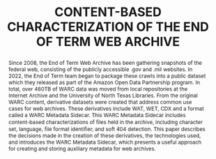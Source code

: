 ---
abstract: Since 2008, the End of Term Web Archive has been gathering snapshots of
  the federal web, consisting of the publicly accessible .gov and .mil websites. In
  2022, the End of Term team began to package these crawls into a public dataset which
  they released as part of the Amazon Open Data Partnership program. In total, over
  460TB of WARC data was moved from local repositories at the Internet Archive and
  the University of North Texas Libraries. From the original WARC content, derivative
  datasets were created that address common use cases for web archives. These derivatives
  include WAT, WET, CDX and a format called a WARC Metadata Sidecar. This WARC Metadata
  Sidecar includes content-based characterizations of ﬁles held in the archive, including
  character set, language, ﬁle format identiﬁer, and soft 404 detection. This paper
  describes the decisions made in the creation of these derivatives, the technologies
  used, and introduces the WARC Metadata Sidecar, which presents a useful approach
  for creating and storing auxiliary metadata for web archives.
creators:
- Phillips, Mark E.
- Phillips, Kristy K.
- Alam, Sawood
date: null
document_url: https://www.ideals.illinois.edu/items/128295/bitstreams/428955/data.pdf
grand_parent: iPRES
institutions: []
keywords:
- web archives
- end of term web archive
- warc metadata sidecar
landing_page_url: https://hdl.handle.net/2142/121091
language: eng
layout: publication
license: CC-BY 4.0 International
notes_url: null
parent: iPRES 2023
publication_type: paper
size: null
slides_url: null
source_name: iPRES
title: CONTENT-BASED CHARACTERIZATION OF THE END OF TERM WEB ARCHIVE
year: 2023
---
